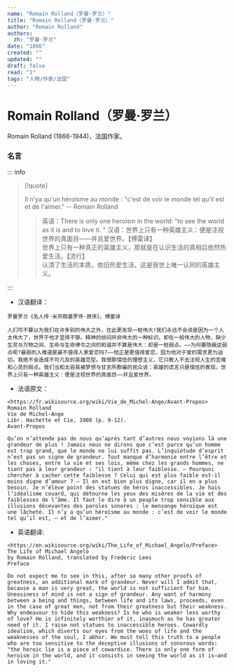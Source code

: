 ```yaml
---
name: "Romain Rolland（罗曼·罗兰）"
title: "Romain Rolland（罗曼·罗兰）"
author: "Romain Rolland"
authors:
  zh: "罗曼·罗兰"
date: "1866"
created: ""
updated: ""
draft: false
read: "1"
tags: "人物/作家/法国"
---
```


# Romain Rolland（罗曼·罗兰）

Romain Rolland (1866-1944)，法国作家。

### 名言

::: info

> [!quote]
>
> Il n'ya qu'un héroïsme au monde : "c'est de voir le monde tel qu'il est et de l'aimer." -- Romain Rolland
>
> > 英语：There is only one heroism in the world: "to see the world as it is and to love it.  "
> > 汉语：世界上只有一种英雄主义：便是注视世界的真面目——并且爱世界。【傅雷译】  
> > 世界上只有一种真正的英雄主义，那就是在认识生活的真相后依然热爱生活。【流行】  
> > 认清了生活的本质，依旧热爱生活，这是我世上唯一认同的英雄主义。  

:::

* 汉语翻译：
```
罗曼罗兰《名人传·米开朗基罗传·原序》，傅雷译

人们可不要以为我们在许多别的伟大之外，在此更发现一桩伟大!我们永远不会说是因为一个人太伟大了，世界于他才显得不够。精神的烦闷并非伟大的一种标识。即在一般伟大的人物，缺少生灵与万物之间、生命与生命律令之间的和谐并不算是伟大：却是一桩弱点。——为何要隐蔽这弱点呢?最弱的人难道是最不值得人家爱恋吗?——他正是更值得爱恋，因为他对于爱的需求更为迫切。我绝不会造成不可几及的英雄范型。我恨那懦怯的理想主义，它只教人不去注视人生的苦难和心灵的弱点。我们当和太容易被梦想与甘言所欺骗的民众说：英雄的谎言只是懦怯的表现。世界上只有一种英雄主义：便是注视世界的真面目——并且爱世界。
```

* 法语原文：
```
<https://fr.wikisource.org/wiki/Vie_de_Michel-Ange/Avant-Propos>
Romain Rolland
Vie de Michel-Ange
Libr. Hachette et Cie, 1908 (p. 9-12).
Avant-Propos

Qu’on n’attende pas de nous qu’après tant d’autres nous voyions là une grandeur de plus ! Jamais nous ne dirons que c’est parce qu’un homme est trop grand, que le monde ne lui suffit pas. L’inquiétude d’esprit n’est pas un signe de grandeur. Tout manque d’harmonie entre l’être et les choses, entre la vie et ses lois, même chez les grands hommes, ne tient pas à leur grandeur : "il tient à leur faiblesse. — Pourquoi chercher à cacher cette faiblesse ? Celui qui est plus faible est-il moins digne d’amour ? — Il en est bien plus digne, car il en a plus besoin. Je n’élève point des statues de héros inaccessibles. Je hais l’idéalisme couard, qui détourne les yeux des misères de la vie et des faiblesses de l’âme. Il faut le dire à un peuple trop sensible aux illusions décevantes des paroles sonores : le mensonge héroïque est une lâcheté. Il n’y a qu’un héroïsme au monde : c’est de voir le monde tel qu’il est, — et de l’aimer."
```

* 英语翻译:
```
<https://en.wikisource.org/wiki/The_Life_of_Michael_Angelo/Preface>
The Life of Michael Angelo
by Romain Rolland, translated by Frederic Lees
Preface

Do not expect me to see in this, after so many other proofs of greatness, an additional mark of grandeur. Never will I admit that, because a man is very great, the world is not sufficient for him. Uneasiness of mind is not a sign of grandeur. Any want of harmony between a being and things, between life and its laws, proceeds, even in the case of great men, not from their greatness but their weakness. Why endeavour to hide this weakness? Is he who is weaker less worthy of love? He is infinitely worthier of it, inasmuch as he has greater need of it. I raise not statues to inaccessible heroes. Cowardly idealism, which diverts our eyes from the woes of life and the weaknesses of the soul, I abhor. We must tell this truth to a people who are too sensitive to the deceptive illusions of sonorous words: "the heroic lie is a piece of cowardice. There is only one form of heroism in the world, and it consists in seeing the world as it is—and in loving it."
```
